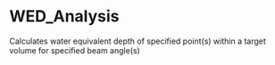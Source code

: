 # WED_Analysis
Calculates water equivalent depth of specified point(s) within a target volume for specified beam angle(s)
